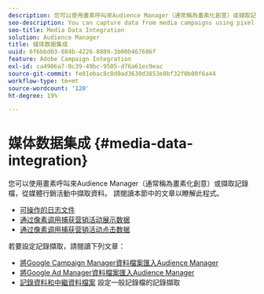 ```yaml
---
description: 您可以使用畫素呼叫來Audience Manager（通常稱為畫素化創意）或擷取記錄檔，從媒體行銷活動中擷取資料。
seo-description: You can capture data from media campaigns using pixel calls to Audience Manager (often called pixeling the creative) or by ingesting log files.
seo-title: Media Data Integration
solution: Audience Manager
title: 媒体数据集成
uuid: 6f6bbd03-084b-4226-8809-3b00b467606f
feature: Adobe Campaign Integration
exl-id: ca4906a7-0c39-49bc-9505-d76a61ec9eac
source-git-commit: fe01ebac8c0d0ad3630d3853e0bf32f0b00f6a44
workflow-type: tm+mt
source-wordcount: '120'
ht-degree: 19%

---
```


# 媒体数据集成 {#media-data-integration}

您可以使用畫素呼叫來Audience Manager（通常稱為畫素化創意）或擷取記錄檔，從媒體行銷活動中擷取資料。 請閱讀本節中的文章以瞭解此程式。

<!-- c_camp_data_int.xml -->

* [可操作的日志文件](/help/using/integration/media-data-integration/actionable-log-files.md)
* [通过像素调用捕获营销活动展示数据](/help/using/integration/media-data-integration/impression-data-pixels.md)
* [通过像素调用捕获营销活动点击数据](/help/using/integration/media-data-integration/click-data-pixels.md)

若要設定記錄擷取，請閱讀下列文章：

* [將Google Campaign Manager資料檔案匯入Audience Manager](/help/using/reporting/audience-optimization-reports/aor-advertisers/import-dcm.md)
* [將Google Ad Manager資料檔案匯入Audience Manager ](/help/using/reporting/audience-optimization-reports/aor-publishers/import-dfp.md)
* [記錄資料和中繼資料檔案](/help/using/reporting/audience-optimization-reports/metadata-files-intro/metadata-files-intro.md) 設定一般記錄檔的記錄擷取
